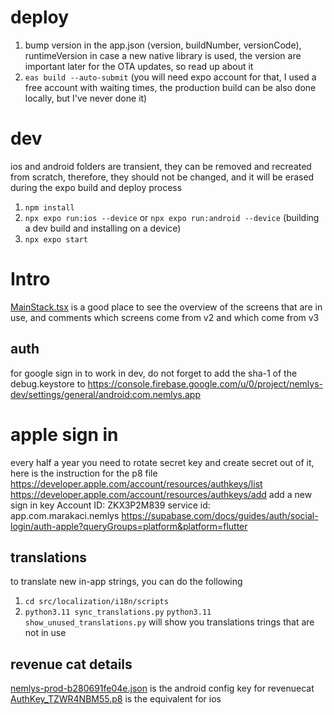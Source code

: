 # deploy
1) bump version in the app.json (version, buildNumber, versionCode), runtimeVersion in case a new native library is used, the version are important later for the OTA updates, so read up about it
2) `eas build --auto-submit` (you will need expo account for that, I used a free account with waiting times, the production build can be also done locally, but I've never done it)

# dev
ios and android folders are transient, they can be removed and recreated from scratch, therefore, they should not be changed, 
and it will be erased during the expo build and deploy process
1) `npm install`
2) `npx expo run:ios --device` or `npx expo run:android --device` (building a dev build and installing on a device)
3) `npx expo start`


# Intro
[MainStack.tsx](src/navigation/MainStack.tsx) is a good place to see the overview of the screens that are in use,
and comments which screens come from v2 and which come from v3


## auth
for google sign in to work in dev, do not forget to add the sha-1 of the debug.keystore to
https://console.firebase.google.com/u/0/project/nemlys-dev/settings/general/android:com.nemlys.app


# apple sign in
every half a year you need to rotate secret key and create secret out of it, here is the instruction for the p8 file
https://developer.apple.com/account/resources/authkeys/list
https://developer.apple.com/account/resources/authkeys/add
add a new sign in key
Account ID:
ZKX3P2M839
service id: 	
app.com.marakaci.nemlys
https://supabase.com/docs/guides/auth/social-login/auth-apple?queryGroups=platform&platform=flutter

## translations
to translate new in-app strings, you can do the following
1) `cd src/localization/i18n/scripts`
2) `python3.11 sync_translations.py`
`python3.11 show_unused_translations.py` will show you translations trings that are not in use

## revenue cat details
[nemlys-prod-b280691fe04e.json](nemlys-prod-b280691fe04e.json) is the android config key for revenuecat
[AuthKey_TZWR4NBM55.p8](AuthKey_TZWR4NBM55.p8) is the equivalent for ios